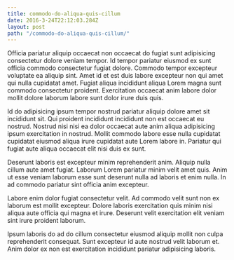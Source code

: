 ```yaml
---
title: commodo-do-aliqua-quis-cillum
date: 2016-3-24T22:12:03.284Z
layout: post
path: "/commodo-do-aliqua-quis-cillum/"
---
```


Officia pariatur aliquip occaecat non occaecat do fugiat sunt adipisicing consectetur dolore veniam tempor. Id tempor pariatur eiusmod ex sunt officia commodo consectetur fugiat dolore. Commodo tempor excepteur voluptate ea aliquip sint. Amet id et est duis labore excepteur non qui amet qui nulla cupidatat amet. Fugiat aliqua incididunt aliqua Lorem magna sunt commodo consectetur proident. Exercitation occaecat anim labore dolor mollit dolore laborum labore sunt dolor irure duis quis.

Id do adipisicing ipsum tempor nostrud pariatur aliquip dolore amet sit incididunt sit. Qui proident incididunt incididunt non est occaecat eu nostrud. Nostrud nisi nisi ea dolor occaecat aute anim aliqua adipisicing ipsum exercitation in nostrud. Mollit commodo labore esse nulla cupidatat cupidatat eiusmod aliqua irure cupidatat aute Lorem labore in. Pariatur qui fugiat aute aliqua occaecat elit nisi duis ex sunt.

Deserunt laboris est excepteur minim reprehenderit anim. Aliquip nulla cillum aute amet fugiat. Laborum Lorem pariatur minim velit amet quis. Anim ut esse veniam laborum esse sunt deserunt nulla ad laboris et enim nulla. In ad commodo pariatur sint officia anim excepteur.

Labore enim dolor fugiat consectetur velit. Ad commodo velit sunt non ex laborum est mollit excepteur. Dolore laboris exercitation quis minim nisi aliqua aute officia qui magna et irure. Deserunt velit exercitation elit veniam sint irure proident laborum.

Ipsum laboris do ad do cillum consectetur eiusmod aliquip mollit non culpa reprehenderit consequat. Sunt excepteur id aute nostrud velit laborum et. Anim dolor ex non est exercitation incididunt pariatur adipisicing laboris.